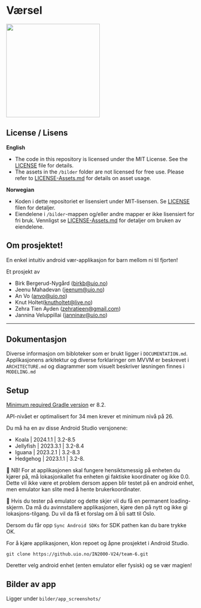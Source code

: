 # Værsel 
<img align="center" src="/bilder/logo/SelVær_v4_blå_alternative.png" width="250" height="250">

## License / Lisens
**English**
- The code in this repository is licensed under the MIT License. See the [LICENSE](./LICENSE.md) file for details.
- The assets in the `/bilder` folder are not licensed for free use. Please refer to [LICENSE-Assets.md](./LICENSE-Assets.md) for details on asset usage.

**Norwegian**
- Koden i dette repositoriet er lisensiert under MIT-lisensen. Se [LICENSE](./LICENSE.md) filen for detaljer.
- Eiendelene i `/bilder`-mappen og/eller andre mapper er ikke lisensiert for fri bruk. Vennligst se [LICENSE-Assets.md](./LICENSE-Assets.md) for detaljer om bruken av eiendelene.


## Om prosjektet!
En enkel intuitiv android vær-applikasjon for barn mellom ni til fjorten!


Et prosjekt av 
- Birk Bergerud-Nygård (birkb@uio.no)
- Jeenu Mahadevan (jeenum@uio.no)
- An Vo (anvo@uio.no)
- Knut Holtet(knutholtet@live.no)
- Zehra Tien Ayden (zehratieen@gmail.com)
- Jannina Veluppillai (janninav@uio.no)

---
## Dokumentasjon
Diverse informasjon om bibloteker som er brukt ligger i `DOCUMENTATION.md`.
Applikasjonens arkitektur og diverse forklaringer om MVVM er beskrevet i `ARCHITECTURE.md` og diagrammer som visuelt beskriver løsningen finnes i `MODELING.md`

## Setup
[Minimum required Gradle version](https://developer.android.com/build/releases/gradle-plugin#updating-gradle) er 8.2. 

API-nivået er optimalisert for 34 men krever et minimum nivå på 26.

Du må ha en av disse Android Studio versjonene:

- Koala | 2024.1.1 | 3.2-8.5
- Jellyfish | 2023.3.1 | 3.2-8.4
- Iguana | 2023.2.1 | 3.2-8.3
- Hedgehog | 2023.1.1 | 3.2-8.

🚨 NB! For at applikasjonen skal fungere hensiktsmessig på enheten du kjører på, må lokasjonkallet fra enheten gi faktiske koordinater og ikke 0.0. Dette vil ikke være et problem dersom appen blir testet på en android enhet, men emulator kan slite med å hente brukerkoordinater. 

🚨 Hvis du tester på emulator og dette skjer vil du få en permanent loading-skjerm. Da må du avinnstallere applikasjonen, kjøre den på nytt og ikke gi lokasjons-tilgang. Du vil da få et forslag om å bli satt til Oslo. 

Dersom du får opp `Sync Android SDKs` for SDK pathen kan du bare trykke OK.

For å kjøre applikasjonen, klon repoet og åpne prosjektet i Android Studio.

`git clone https://github.uio.no/IN2000-V24/team-6.git`

Deretter velg android enhet (enten emulator eller fysisk) og se vær magien!


## Bilder av app
Ligger under `bilder/app_screenshots/`
